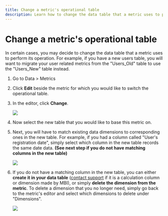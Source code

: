 ```yaml
---
title: Change a metric's operational table
description: Learn how to change the data table that a metric uses to perform its operation.
---
```

# Change a metric's operational table

In certain cases, you may decide to change the data table that a metric uses to perform its operation. For example, if you have a new users table, you will want to migrate your user related metrics from the  "Users\_Old" table to use the "Users\_New" table instead.

1. Go to Data > Metrics
1. Click **Edit** beside the metric for which you would like to switch the operational table.
1. In the editor, click **Change**.

    ![](../../mbi/assets/2013-08-01_1412.png)
1. Now select the new table that you would like to base this metric on.
1. Next, you will have to match existing data dimensions to corresponding ones in the new table. For example, if you had a column called "User's registration date", simply select which column in the new table records the same date data. **(See next step if you do not have matching columns in the new table)**

    ![](../../mbi/assets/2013-08-01_1414.png)
1. If you do not have a matching column in the new table, you can either **create it in your data table** ([contact support](../../getting-started/support.md) if it is a calculation column or dimension made by MBI), or simply **delete the dimension from the metric**. To delete a dimension that you no longer need, simply go back to the metric's editor and select which dimensions to delete under "Dimensions".

    ![](../../mbi/assets/2013-08-01_1419.png)
